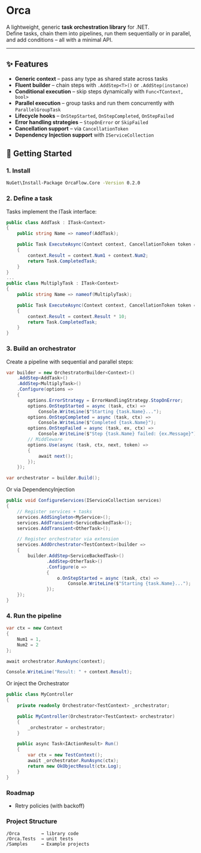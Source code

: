 # Orca

A lightweight, generic **task orchestration library** for .NET.  
Define tasks, chain them into pipelines, run them sequentially or in parallel, and add conditions – all with a minimal API.

---

## ✨ Features

- **Generic context** – pass any type as shared state across tasks
- **Fluent builder** – chain steps with `.AddStep<T>()` or `.AddStep(instance)`
- **Conditional execution** – skip steps dynamically with `Func<TContext, bool>`
- **Parallel execution** – group tasks and run them concurrently with `ParallelGroupTask`
- **Lifecycle hooks** – `OnStepStarted`, `OnStepCompleted`, `OnStepFailed`
- **Error handling strategies** – `StopOnError` or `SkipFailed`
- **Cancellation support** – via `CancellationToken`
- **Dependency Injection support** with `IServiceCollection`

## 🚀 Getting Started

### 1. Install

```bash
NuGet\Install-Package OrcaFlow.Core -Version 0.2.0
```

### 2. Define a task

Tasks implement the ITask<TContext> interface:

```csharp
public class AddTask : ITask<Context>
{
    public string Name => nameof(AddTask);

    public Task ExecuteAsync(Context context, CancellationToken token = default)
    {
        context.Result = context.Num1 + context.Num2;
        return Task.CompletedTask;
    }
}
...
public class MultiplyTask : ITask<Context>
{
    public string Name => nameof(MultiplyTask);

    public Task ExecuteAsync(Context context, CancellationToken token = default)
    {
        context.Result = context.Result * 10;
        return Task.CompletedTask;
    }
}
```

### 3. Build an orchestrator

Create a pipeline with sequential and parallel steps:

```csharp
var builder = new OrchestratorBuilder<Context>()
    .AddStep<AddTask>()
    .AddStep<MultiplyTask>()
    .Configure(options =>
    {
        options.ErrorStrategy = ErrorHandlingStrategy.StopOnError;
        options.OnStepStarted = async (task, ctx) =>
            Console.WriteLine($"Starting {task.Name}...");
        options.OnStepCompleted = async (task, ctx) =>
            Console.WriteLine($"Completed {task.Name}");
        options.OnStepFailed = async (task, ex, ctx) =>
            Console.WriteLine($"Step {task.Name} failed: {ex.Message}");
        // Middleware
        options.Use(async (task, ctx, next, token) =>
        {
            await next();
        });
    });

var orchestrator = builder.Build();
```

Or via DependencyInjection

```csharp
public void ConfigureServices(IServiceCollection services)
{
    // Register services + tasks
    services.AddSingleton<MyService>();
    services.AddTransient<ServiceBackedTask>();
    services.AddTransient<OtherTask>();

    // Register orchestrator via extension
    services.AddOrchestrator<TestContext>(builder =>
    {
        builder.AddStep<ServiceBackedTask>()
               .AddStep<OtherTask>()
               .Configure(o =>
               {
                   o.OnStepStarted = async (task, ctx) =>
                       Console.WriteLine($"Starting {task.Name}...");
               });
    });
}
```

### 4. Run the pipeline

```csharp
var ctx = new Context
{
    Num1 = 1,
    Num2 = 2
};

await orchestrator.RunAsync(context);

Console.WriteLine("Result: " + context.Result);
```

Or inject the Orchestrator

```csharp
public class MyController
{
    private readonly Orchestrator<TestContext> _orchestrator;

    public MyController(Orchestrator<TestContext> orchestrator)
    {
        _orchestrator = orchestrator;
    }

    public async Task<IActionResult> Run()
    {
        var ctx = new TestContext();
        await _orchestrator.RunAsync(ctx);
        return new OkObjectResult(ctx.Log);
    }
}
```

### Roadmap

- Retry policies (with backoff)

### Project Structure

```
/Orca        → library code
/Orca.Tests  → unit tests
/Samples     → Example projects
```
